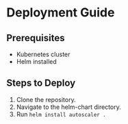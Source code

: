 # Deployment Guide

## Prerequisites
- Kubernetes cluster
- Helm installed

## Steps to Deploy
1. Clone the repository.
2. Navigate to the helm-chart directory.
3. Run `helm install autoscaler .`
